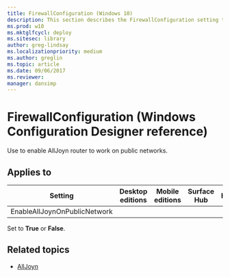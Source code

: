 ```yaml
---
title: FirewallConfiguration (Windows 10)
description: This section describes the FirewallConfiguration setting that you can configure in provisioning packages for Windows 10 using Windows Configuration Designer.
ms.prod: w10
ms.mktglfcycl: deploy
ms.sitesec: library
author: greg-lindsay
ms.localizationpriority: medium
ms.author: greglin
ms.topic: article
ms.date: 09/06/2017
ms.reviewer: 
manager: dansimp
---
```


# FirewallConfiguration (Windows Configuration Designer reference)

Use to enable AllJoyn router to work on public networks.

## Applies to

| Setting   | Desktop editions | Mobile editions | Surface Hub | HoloLens | IoT Core |
| --- | :---: | :---: | :---: | :---: | :---: |
| EnableAllJoynOnPublicNetwork |   |  |  |  | X |

Set to **True** or **False**.

## Related topics

- [AllJoyn](https://developer.microsoft.com/windows/iot/docs/alljoyn)

